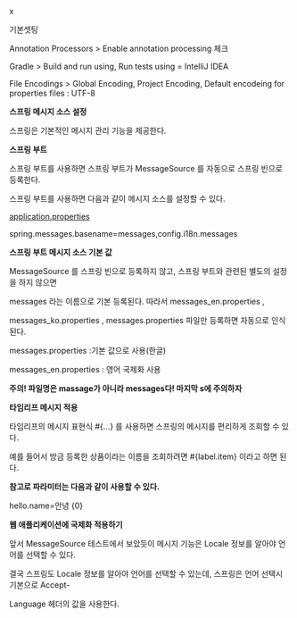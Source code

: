 x

기본셋팅

Annotation Processors > Enable annotation processing 체크

Gradle > Build and run using, Run tests using = IntelliJ IDEA

File Encodings > Global Encoding, Project Encoding, Default encodeing for properties files : UTF-8

**스프링 메시지 소스 설정**

스프링은 기본적인 메시지 관리 기능을 제공한다.

**스프링 부트**

스프링 부트를 사용하면 스프링 부트가 MessageSource 를 자동으로 스프링 빈으로 등록한다.

스프링 부트를 사용하면 다음과 같이 메시지 소스를 설정할 수 있다.

[application.properties](http://application.properties)

spring.messages.basename=messages,config.i18n.messages

**스프링 부트 메시지 소스 기본 값**

MessageSource 를 스프링 빈으로 등록하지 않고, 스프링 부트와 관련된 별도의 설정을 하지 않으면

messages 라는 이름으로 기본 등록된다. 따라서 messages_en.properties ,

messages_ko.properties , messages.properties 파일만 등록하면 자동으로 인식된다.

messages.properties :기본 값으로 사용(한글)

messages_en.properties : 영어 국제화 사용

**주의! 파일명은 massage가 아니라 messages다! 마지막 s에 주의하자**

**타임리프 메시지 적용**

타임리프의 메시지 표현식 #{...} 를 사용하면 스프링의 메시지를 편리하게 조회할 수 있다.

예를 들어서 방금 등록한 상품이라는 이름을 조회하려면 #{label.item} 이라고 하면 된다.

<div th:text="#{label.item}"></h2>

**참고로 파라미터는 다음과 같이 사용할 수 있다.**

hello.name=안녕 {0}

<p th:text="#{[hello.name](http://hello.name)(${item.itemName})}"></p>

**웹 애플리케이션에 국제화 적용하기**

앞서 MessageSource 테스트에서 보았듯이 메시지 기능은 Locale 정보를 알아야 언어를 선택할 수 있다.

결국 스프링도 Locale 정보를 알아야 언어를 선택할 수 있는데, 스프링은 언어 선택시 기본으로 Accept-

Language 헤더의 값을 사용한다.
